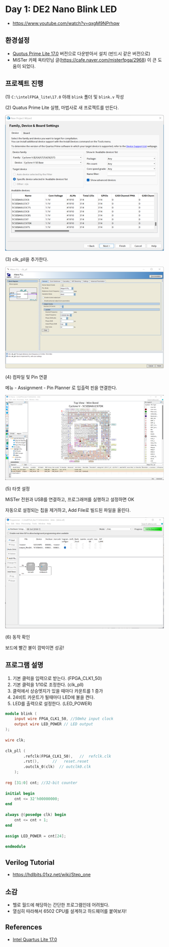 # Day 1: DE2 Nano Blink LED

- https://www.youtube.com/watch?v=qxgM9NPrhqw

## 환경설정

- [Quotus Prime Lite 17.0](https://www.intel.com/content/www/us/en/software-kit/669557/intel-quartus-prime-lite-edition-design-software-version-17-0-for-windows.html) 버전으로 다운받아서 설치 (반드시 같은 버전으로)
- MiSTer 카페 옥타민님 글(https://cafe.naver.com/misterfpga/2968) 이 큰 도움이 되었다.

## 프로젝트 진행

(1) `C:\intelFPGA_lite\17.0` 아래 `blink` 폴더 및 `blink.v` 작성

(2) Quatus Prime Lite 실행, 마법사로 새 프로젝트를 만든다.

![project-setup](blink1.png)

(3) clk_pll을 추가한다.

![add clk pll](blink2.png)

(4) 컴파일 및 Pin 연결

메뉴 - Assignment - Pin Planner 로 입출력 핀을 연결한다.

![add clk pll](blink4.png)


(5) 타겟 설정

MiSTer 전원과 USB를 연결하고, 프로그래머를 실행하고 설정하면 OK

자동으로 설정되는 칩을 제거하고, Add File로 빌드된 파일을 올린다.

![add clk pll](blink3.png)

(6) 동작 확인

보드에 빨간 불이 깜박이면 성공!

## 프로그램 설명

1. 기본 클럭을 입력으로 받는다. (FPGA_CLK1_50)
2. 기본 클럭을 1/10로 조정한다. (clk_pll)
3. 클럭에서 상승엣지가 있을 때마다 카운트를 1 증가
4. 24비트 카운트가 될때마다 LED에 불을 켠다.
5. LED를 출력으로 설정한다. (LED_POWER)

```verilog
module blink (
    input wire FPGA_CLK1_50, //50mhz input clock
    output wire LED_POWER // LED output    
);

wire clk;

clk_pll (
		.refclk(FPGA_CLK1_50),   //  refclk.clk
		.rst(),      //   reset.reset
		.outclk_0(clk)  // outclk0.clk
	);

reg [31:0] cnt; //32-bit counter

initial begin
    cnt <= 32'h00000000;
end

always @(posedge clk) begin
    cnt <= cnt + 1;
end

assign LED_POWER = cnt[24];

endmodule

```
## Verilog Tutorial

- https://hdlbits.01xz.net/wiki/Step_one


## 소감

- 헬로 월드에 해당하는 간단한 프로그램인데 어려웠다.
- 열심히 따라해서 6502 CPU를 설계하고 하드웨어를 붙여보자!

## References

- [Intel Quartus Lite 17.0](https://www.intel.com/content/www/us/en/software-kit/669557/intel-quartus-prime-lite-edition-design-software-version-17-0-for-windows.html?)
